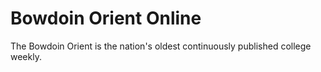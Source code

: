 # Bowdoin Orient Online

The Bowdoin Orient is the nation's oldest continuously published college weekly.
